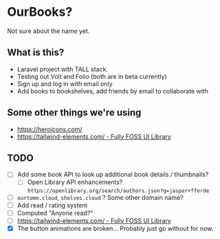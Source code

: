 # OurBooks?

Not sure about the name yet.

## What is this?

- Laravel project with TALL stack.
- Testing out Volt and Folio (both are in beta currently)
- Sign up and log in with email only
- Add books to bookshelves, add friends by email to collaborate with

## Some other things we're using

- https://heroicons.com/
- [https://tailwind-elements.com/ - Fully FOSS UI Library](https://tailwind-elements.com/)

## TODO

- [ ] Add some book API to look up additional book details / thumbnails?
  - [ ] Open Library API enhancements? `https://openlibrary.org/search/authors.json?q=jasper+fforde`
- [ ] `ourtome.cloud`, `shelves.cloud` ? Some other domain name?
- [ ] Add read / rating system
- [ ] Computed "Anyone read?"
- [ ] [https://tailwind-elements.com/ - Fully FOSS UI Library](https://tailwind-elements.com/)
- [x] The button animations are broken... Probably just go without for now.
